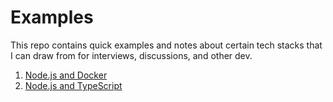 # Examples

This repo contains quick examples and notes about certain tech stacks
that I can draw from for interviews, discussions, and other dev.

1. [Node.js and Docker](./nodejs-docker/README.md)
2. [Node.js and TypeScript](./nodejs-typescript/README.md)
